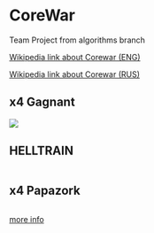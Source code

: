 # CoreWar
Team Project from algorithms branch

[Wikipedia link about Corewar (ENG)](https://en.wikipedia.org/wiki/Core_War)

[Wikipedia link about Corewar (RUS)](https://ru.wikipedia.org/wiki/%D0%91%D0%BE%D0%B9_%D0%B2_%D0%BF%D0%B0%D0%BC%D1%8F%D1%82%D0%B8)

## x4 Gagnant
![](https://thumbs.gfycat.com/MedicalFlickeringHackee-size_restricted.gif)

## HELLTRAIN
![]()

## x4 Papazork
![]()

[more info](https://github.com/UF42/Corewar/blob/master/Corewar.en.pdf)
